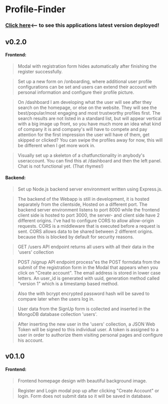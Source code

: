 # Profile-Finder

### [Click here](https://profile-finder-beryl.vercel.app/)<-- to see this applications latest version deployed!

## v0.2.0

#### Frontend:

> Modal with registration form hides automatically after finishing the register successfully.

> Set up a new form on /onboarding, where additional user profile configurations can be set and users can extend their account with personal information and configure their profile picture.

> On /dashboard I am developing what the user will see after they search on the homepage, or else on the website. They will see the best/popular/most engaging and most trustworthy profiles first. The search results are not listed in a standard list, but will appear vertical with a big image up front, so you have much more an idea what kind of company it is and company's will have to compete and pay attention for the first impression the user will have of them, get skipped or clicked? You can swipe the profiles away for now, this will be different when I get more work in.

> Visually set up a skeleton of a chatfunctionality in anybody's useraccount. You can find this at /dashboard and then the left panel. Chat is not functional yet. (That rhymes!)

#### Backend:

> Set up Node.js backend server environment written using Express.js.

> The backend of the Webapp is still in development, it is hosted separately from the clientside, Hosted on a different port. The backend server environment listens to port 8000 while the frontend client side is hosted to port 3000, the server- and client side have 2 different origins. I've had to configure CORS to allow allow-origin requests. CORS is a middleware that is executed before a request is sent. CORS allows data to be shared between 2 different origins. because this is blocked by default for security reasons.

> GET /users API endpoint returns all users with all their data in the 'users' collection

> POST /signup API endpoint process"es the POST formdata from the submit of the registration form in the Modal that appears when you click on "Create account". The email address is stored in lower case letters. An user_id is generated with uuid, generation method called "version 1" which is a timestamp based method.

> Also the with bcrypt encrypted password hash will be saved to compare later when the users log in.

> User data from the SignUp form is collected and inserted in the MongoDB database collection 'users'.

> After inserting the new user in the 'users' collection, a JSON Web Token will be signed to this individual user. A token is assigned to a user in order to authorize them visiting personal pages and configure his account.

## v0.1.0

#### Frontend:

> Frontend homepage design with beautiful background image.

> Register and Login modal pop up after clicking "Create Account" or login. Form does not submit data so it will be saved in database.

>
